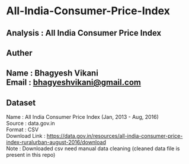 # All-India-Consumer-Price-Index
Analysis : All India Consumer Price Index
---
## Auther
Name : Bhagyesh Vikani <br/>
Email : bhagyeshvikani@gmail.com
---
## Dataset
Name : All India Consumer Price Index (Jan, 2013 - Aug, 2016) <br />
Source : data.gov.in <br />
Format : CSV <br />
Download Link : https://data.gov.in/resources/all-india-consumer-price-index-ruralurban-august-2016/download <br />
Note : Downloaded csv need manual data cleaning (cleaned data file is present in this repo)
